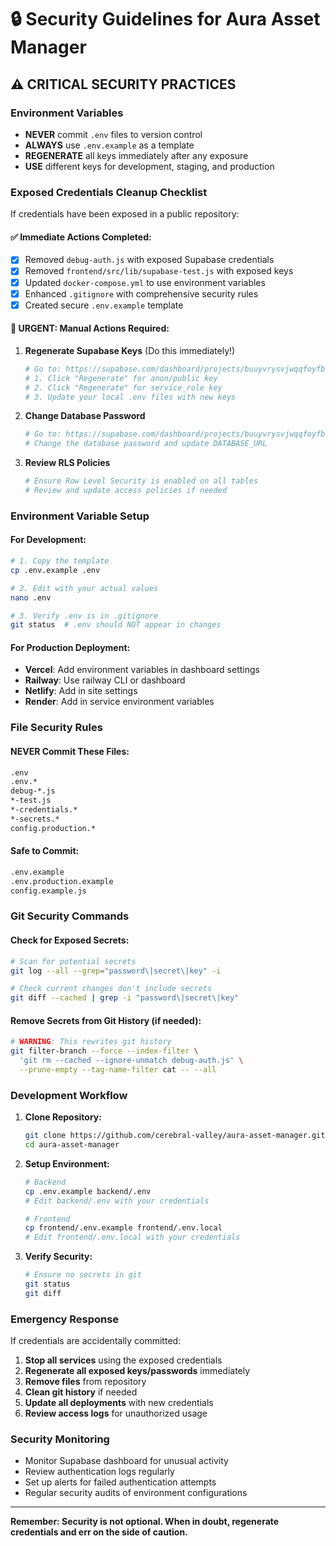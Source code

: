 # 🔒 Security Guidelines for Aura Asset Manager

## ⚠️ CRITICAL SECURITY PRACTICES

### **Environment Variables**
- **NEVER** commit `.env` files to version control
- **ALWAYS** use `.env.example` as a template
- **REGENERATE** all keys immediately after any exposure
- **USE** different keys for development, staging, and production

### **Exposed Credentials Cleanup Checklist**

If credentials have been exposed in a public repository:

#### ✅ **Immediate Actions Completed:**
- [x] Removed `debug-auth.js` with exposed Supabase credentials
- [x] Removed `frontend/src/lib/supabase-test.js` with exposed keys
- [x] Updated `docker-compose.yml` to use environment variables
- [x] Enhanced `.gitignore` with comprehensive security rules
- [x] Created secure `.env.example` template

#### 🚨 **URGENT: Manual Actions Required:**

1. **Regenerate Supabase Keys** (Do this immediately!)
   ```bash
   # Go to: https://supabase.com/dashboard/projects/buuyvrysvjwqqfoyfbdr/settings/api
   # 1. Click "Regenerate" for anon/public key
   # 2. Click "Regenerate" for service_role key
   # 3. Update your local .env files with new keys
   ```

2. **Change Database Password**
   ```bash
   # Go to: https://supabase.com/dashboard/projects/buuyvrysvjwqqfoyfbdr/settings/database
   # Change the database password and update DATABASE_URL
   ```

3. **Review RLS Policies**
   ```bash
   # Ensure Row Level Security is enabled on all tables
   # Review and update access policies if needed
   ```

### **Environment Variable Setup**

#### **For Development:**
```bash
# 1. Copy the template
cp .env.example .env

# 2. Edit with your actual values
nano .env

# 3. Verify .env is in .gitignore
git status  # .env should NOT appear in changes
```

#### **For Production Deployment:**
- **Vercel**: Add environment variables in dashboard settings
- **Railway**: Use railway CLI or dashboard
- **Netlify**: Add in site settings
- **Render**: Add in service environment variables

### **File Security Rules**

#### **NEVER Commit These Files:**
```bash
.env
.env.*
debug-*.js
*-test.js
*-credentials.*
*-secrets.*
config.production.*
```

#### **Safe to Commit:**
```bash
.env.example
.env.production.example
config.example.js
```

### **Git Security Commands**

#### **Check for Exposed Secrets:**
```bash
# Scan for potential secrets
git log --all --grep="password\|secret\|key" -i

# Check current changes don't include secrets
git diff --cached | grep -i "password\|secret\|key"
```

#### **Remove Secrets from Git History (if needed):**
```bash
# WARNING: This rewrites git history
git filter-branch --force --index-filter \
  'git rm --cached --ignore-unmatch debug-auth.js' \
  --prune-empty --tag-name-filter cat -- --all
```

### **Development Workflow**

1. **Clone Repository:**
   ```bash
   git clone https://github.com/cerebral-valley/aura-asset-manager.git
   cd aura-asset-manager
   ```

2. **Setup Environment:**
   ```bash
   # Backend
   cp .env.example backend/.env
   # Edit backend/.env with your credentials
   
   # Frontend  
   cp frontend/.env.example frontend/.env.local
   # Edit frontend/.env.local with your credentials
   ```

3. **Verify Security:**
   ```bash
   # Ensure no secrets in git
   git status
   git diff
   ```

### **Emergency Response**

If credentials are accidentally committed:

1. **Stop all services** using the exposed credentials
2. **Regenerate all exposed keys/passwords** immediately  
3. **Remove files** from repository
4. **Clean git history** if needed
5. **Update all deployments** with new credentials
6. **Review access logs** for unauthorized usage

### **Security Monitoring**

- Monitor Supabase dashboard for unusual activity
- Review authentication logs regularly
- Set up alerts for failed authentication attempts
- Regular security audits of environment configurations

---

**Remember: Security is not optional. When in doubt, regenerate credentials and err on the side of caution.**
